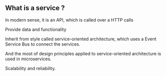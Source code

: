 ## What is a service ?

In modern sense, it is an API, which is called over a HTTP calls 

Provide data and functionality 

Inherit from style called service-oriented architecture,  which  uses a  Event Service Bus to connect the services. 

And the most of design principles applied to service-oriented architecture is used in microservices.

Scalability and reliability.
